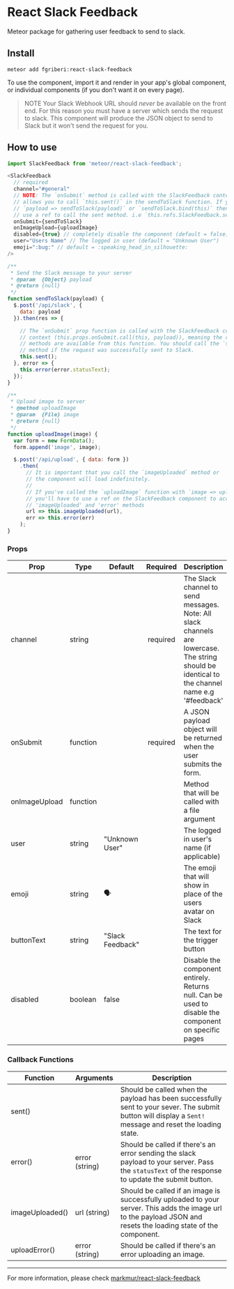React Slack Feedback
=====================

Meteor package for gathering user feedback to send to slack.

## Install

```
meteor add fgriberi:react-slack-feedback
```

To use the component, import it and render in your app's global component,
or individual components (if you don't want it on every page).

> NOTE
Your Slack Webhook URL should _never_ be available on the front end.
For this reason you must have a server which sends the request to slack.
This component will produce the JSON object to send to Slack but it won't send
the request for you.

## How to use

```js
import SlackFeedback from 'meteor/react-slack-feedback';

<SlackFeedback
  // required
  channel="#general"
  // NOTE: The `onSubmit` method is called with the SlackFeedback context which
  // allows you to call `this.sent()` in the sendToSlack function. If you use
  // `payload => sendToSlack(payload)` or `sendToSlack.bind(this)` then you must
  // use a ref to call the sent method. i.e `this.refs.SlackFeedback.sent();`
  onSubmit={sendToSlack}
  onImageUpload={uploadImage}
  disabled={true} // completely disable the component (default = false)
  user="Users Name" // The logged in user (default = "Unknown User")
  emoji=":bug:" // default = :speaking_head_in_silhouette:
/>

/**
 * Send the Slack message to your server
 * @param  {Object} payload
 * @return {null}
 */
function sendToSlack(payload) {
  $.post('/api/slack', {
    data: payload
  }).then(res => {

    // The `onSubmit` prop function is called with the SlackFeedback component
    // context (this.props.onSubmit.call(this, payload)), meaning the component
    // methods are available from this function. You should call the `sent`
    // method if the request was successfully sent to Slack.
    this.sent();
  }, error => {
    this.error(error.statusText);
  });
}

/**
 * Upload image to server
 * @method uploadImage
 * @param  {File} image
 * @return {null}
 */
function uploadImage(image) {
  var form = new FormData();
  form.append('image', image);

  $.post('/api/upload', { data: form })
    .then(
      // It is important that you call the `imageUploaded` method or
      // the component will load indefinitely.
      //
      // If you've called the `uploadImage` function with `image => uploadImage(image)`,
      // you'll have to use a ref on the SlackFeedback component to access the
      // 'imageUploaded' and 'error' methods
      url => this.imageUploaded(url),
      err => this.error(err)
    );
}

```

### Props
| Prop     | Type   | Default      | Required      | Description |
|----------|--------|--------------|:-------------:|-------------|
| channel       | string |   | required | The Slack channel to send messages. Note: All slack channels are lowercase. The string should be identical to the channel name e.g '#feedback' |
| onSubmit | function |    | required | A JSON payload object will be returned when the user submits the form. |
| onImageUpload | function |    |  | Method that will be called with a file argument |
| user          | string | "Unknown User" |               | The logged in user's name (if applicable) |
| emoji         | string | 🗣 |          | The emoji that will show in place of the users avatar on Slack |
| buttonText    | string | "Slack Feedback" |          | The text for the trigger button |
| disabled    | boolean | false |          | Disable the component entirely. Returns null. Can be used to disable the component on specific pages |

### Callback Functions
| Function  | Arguments | Description |
|-----------|-----------|-------------|
| sent()  |  | Should be called when the payload has been successfully sent to your sever. The submit button will display a `Sent!` message and reset the loading state. |
| error()  | error (string) | Should be called if there's an error sending the slack payload to your server. Pass the `statusText` of the response to update the submit button. |
| imageUploaded()  | url (string) | Should be called if an image is successfully uploaded to your server. This adds the image url to the payload JSON and resets the loading state of the component. |
| uploadError() | error (string) | Should be called if there's an error uploading an image. |

___


For more information, please check [markmur/react-slack-feedback](https://github.com/markmur/react-slack-feedback)